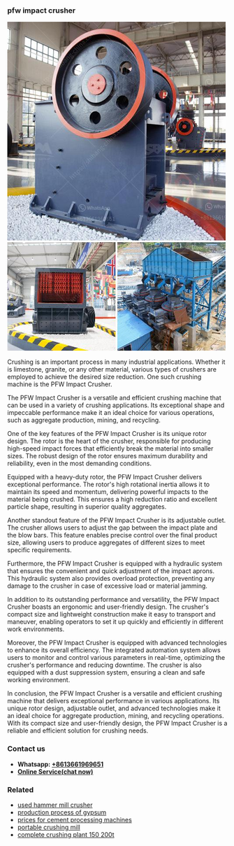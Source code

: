 <h3>pfw impact crusher</h3><img src='1708498157.jpg' alt=''><p>Crushing is an important process in many industrial applications. Whether it is limestone, granite, or any other material, various types of crushers are employed to achieve the desired size reduction. One such crushing machine is the PFW Impact Crusher.</p><p>The PFW Impact Crusher is a versatile and efficient crushing machine that can be used in a variety of crushing applications. Its exceptional shape and impeccable performance make it an ideal choice for various operations, such as aggregate production, mining, and recycling.</p><p>One of the key features of the PFW Impact Crusher is its unique rotor design. The rotor is the heart of the crusher, responsible for producing high-speed impact forces that efficiently break the material into smaller sizes. The robust design of the rotor ensures maximum durability and reliability, even in the most demanding conditions.</p><p>Equipped with a heavy-duty rotor, the PFW Impact Crusher delivers exceptional performance. The rotor's high rotational inertia allows it to maintain its speed and momentum, delivering powerful impacts to the material being crushed. This ensures a high reduction ratio and excellent particle shape, resulting in superior quality aggregates.</p><p>Another standout feature of the PFW Impact Crusher is its adjustable outlet. The crusher allows users to adjust the gap between the impact plate and the blow bars. This feature enables precise control over the final product size, allowing users to produce aggregates of different sizes to meet specific requirements.</p><p>Furthermore, the PFW Impact Crusher is equipped with a hydraulic system that ensures the convenient and quick adjustment of the impact aprons. This hydraulic system also provides overload protection, preventing any damage to the crusher in case of excessive load or material jamming.</p><p>In addition to its outstanding performance and versatility, the PFW Impact Crusher boasts an ergonomic and user-friendly design. The crusher's compact size and lightweight construction make it easy to transport and maneuver, enabling operators to set it up quickly and efficiently in different work environments.</p><p>Moreover, the PFW Impact Crusher is equipped with advanced technologies to enhance its overall efficiency. The integrated automation system allows users to monitor and control various parameters in real-time, optimizing the crusher's performance and reducing downtime. The crusher is also equipped with a dust suppression system, ensuring a clean and safe working environment.</p><p>In conclusion, the PFW Impact Crusher is a versatile and efficient crushing machine that delivers exceptional performance in various applications. Its unique rotor design, adjustable outlet, and advanced technologies make it an ideal choice for aggregate production, mining, and recycling operations. With its compact size and user-friendly design, the PFW Impact Crusher is a reliable and efficient solution for crushing needs.</p><h3>Contact us</h3><ul><li><strong>Whatsapp:&nbsp;<a href="https://wa.me/8613661969651">+8613661969651</a></strong></li><li><a href="https://swt.shibang-china.com/?git&amp;zhl&amp;pfw impact crusher"><strong>Online Service(chat now)</strong></a></li></ul><h3>Related</h3><ul><li><a href='used hammer mill crusher.md'>used hammer mill crusher</a></li><li><a href='production process of gypsum.md'>production process of gypsum</a></li><li><a href='prices for cement processing machines.md'>prices for cement processing machines</a></li><li><a href='portable crushing mill.md'>portable crushing mill</a></li><li><a href='complete crushing plant 150 200t.md'>complete crushing plant 150 200t</a></li></ul>